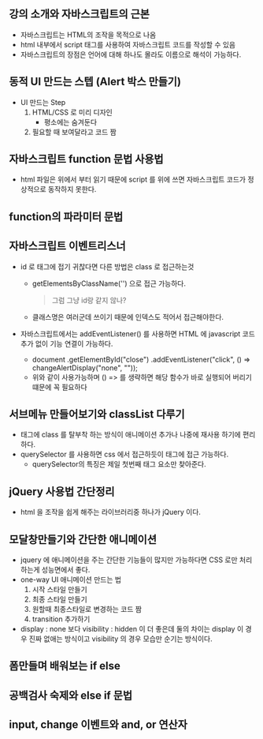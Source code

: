 ## 강의 소개와 자바스크립트의 근본

- 자바스크립트는 HTML의 조작을 목적으로 나옴
- html 내부에서 script 태그를 사용하여 자바스크립트 코드를 작성할 수 있음
- 자바스크립트의 장점은 언어에 대해 하나도 몰라도 이름으로 해석이 가능하다.

## 동적 UI 만드는 스텝 (Alert 박스 만들기)

- UI 만드는 Step
  1. HTML/CSS 로 미리 디자인
     - 평소에는 숨겨둔다
  2. 필요할 때 보여달라고 코드 짬

## 자바스크립트 function 문법 사용법

- html 파일은 위에서 부터 읽기 때문에 script 를 위에 쓰면 자바스크립트 코드가 정상적으로 동작하지 못한다.

## function의 파라미터 문법

## 자바스크립트 이벤트리스너

- id 로 태그에 접기 귀찮다면 다른 방법은 class 로 접근하는것
  - getElementsByClassName('') 으로 접근 가능하다.
    > 그럼 그냥 id랑 같지 않나?
  - 클래스명은 여러군데 쓰이기 때문에 인덱스도 적어서 접근해야한다.
- 자바스크립트에서는 addEventListener() 를 사용하면 HTML 에 javascript 코드 추가 없이 기능 연결이 가능하다.

  - document
    .getElementById("close")
    .addEventListener("click", () => changeAlertDisplay("none", ""));
  - 위와 같이 사용가능하며 () => 를 생략하면 해당 함수가 바로 실행되어 버리기 떄문에 꼭 필요하다

## 서브메뉴 만들어보기와 classList 다루기

- 태그에 class 를 탈부착 하는 방식이 애니메이션 추가나 나중에 재사용 하기에 편리하다.
- querySelector 를 사용하면 css 에서 접근하듯이 태그에 접근 가능하다.
  - querySelector의 특징은 제일 첫번째 태그 요소만 찾아준다.

## jQuery 사용법 간단정리

- html 을 조작을 쉽게 해주는 라이브러리중 하나가 jQuery 이다.

## 모달창만들기와 간단한 애니메이션

- jquery 에 애니메이션을 주는 간단한 기능들이 많지만 가능하다면 CSS 로만 처리하는게 성능면에서 좋다.
- one-way UI 애니메이션 만드는 법
  1. 시작 스타일 만들기
  2. 최종 스타일 만들기
  3. 원할때 최종스타일로 변경하는 코드 짬
  4. transition 추가하기
- display : none 보다 visibility : hidden 이 더 좋은데 둘의 차이는 display 이 경우 진짜 없애는 방식이고 visibility 의 경우 모습만 순기는 방식이다.

## 폼만들며 배워보는 if else

## 공백검사 숙제와 else if 문법

## input, change 이벤트와 and, or 연산자
